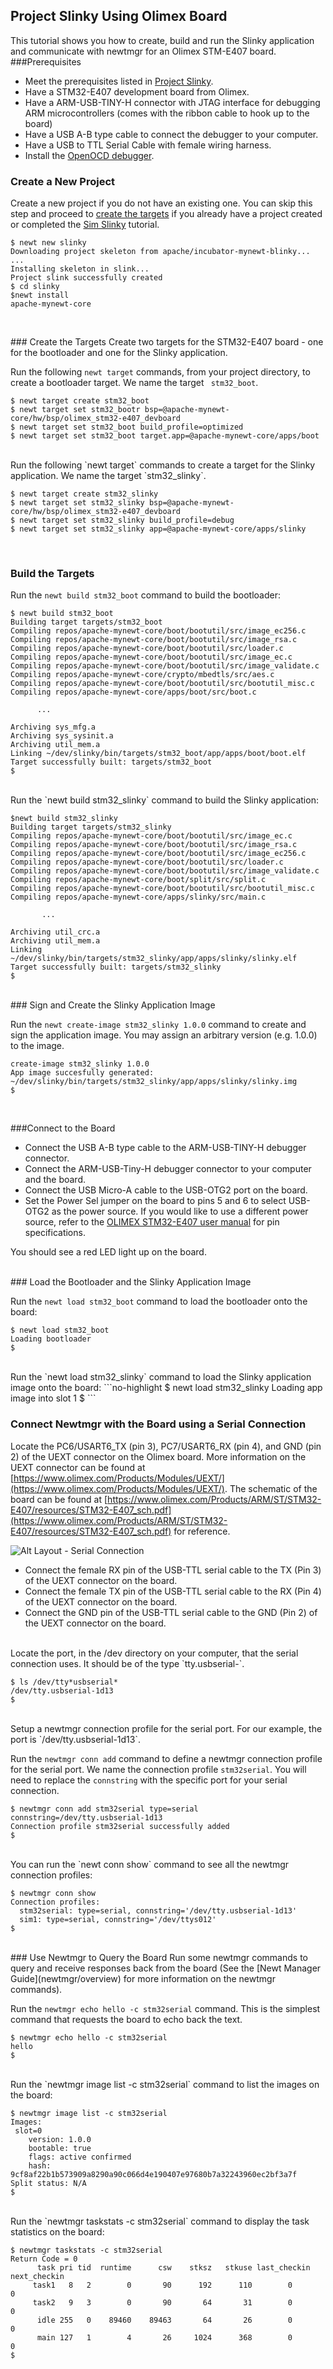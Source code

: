 ## Project Slinky Using Olimex Board

This tutorial shows you how to create, build and run the Slinky application and communicate with newtmgr for an Olimex STM-E407 board.
<br>
###Prerequisites
* Meet the prerequisites listed in [Project Slinky](/os/tutorials/project-slinky.md).
* Have a STM32-E407 development board from Olimex. 
* Have a ARM-USB-TINY-H connector with JTAG interface for debugging ARM microcontrollers (comes with the ribbon cable to hook up to the board)
* Have a USB A-B type cable to connect the debugger to your computer. 
* Have a USB to TTL Serial Cable with female wiring harness.
* Install the [OpenOCD debugger](/os/get_started/cross_tools/).

### Create a New Project
Create a new project if you do not have an existing one.  You can skip this step and proceed to [create the targets](#create_targets) if you already have a project created or completed the [Sim Slinky](project-slinky.md) tutorial.

```no-highlight
$ newt new slinky
Downloading project skeleton from apache/incubator-mynewt-blinky...
...
Installing skeleton in slink...
Project slink successfully created
$ cd slinky
$newt install
apache-mynewt-core
```

<br>

###<a name="create_targets"></a> Create the Targets
Create two targets for the STM32-E407 board - one for the bootloader and one for the Slinky application.

Run the following `newt target` commands, from your project directory, to create a bootloader target. We name the target `
stm32_boot`.

```no-highlight
$ newt target create stm32_boot
$ newt target set stm32_bootr bsp=@apache-mynewt-core/hw/bsp/olimex_stm32-e407_devboard
$ newt target set stm32_boot build_profile=optimized
$ newt target set stm32_boot target.app=@apache-mynewt-core/apps/boot
```
<br>
Run the following `newt target` commands to create a target for the Slinky application. We name the target `stm32_slinky`.

```no-highlight
$ newt target create stm32_slinky
$ newt target set stm32_slinky bsp=@apache-mynewt-core/hw/bsp/olimex_stm32-e407_devboard
$ newt target set stm32_slinky build_profile=debug
$ newt target set stm32_slinky app=@apache-mynewt-core/apps/slinky
```
<br>

### Build the Targets
Run the `newt build stm32_boot` command to build the bootloader:

```no-highlight
$ newt build stm32_boot
Building target targets/stm32_boot
Compiling repos/apache-mynewt-core/boot/bootutil/src/image_ec256.c
Compiling repos/apache-mynewt-core/boot/bootutil/src/image_rsa.c
Compiling repos/apache-mynewt-core/boot/bootutil/src/loader.c
Compiling repos/apache-mynewt-core/boot/bootutil/src/image_ec.c
Compiling repos/apache-mynewt-core/boot/bootutil/src/image_validate.c
Compiling repos/apache-mynewt-core/crypto/mbedtls/src/aes.c
Compiling repos/apache-mynewt-core/boot/bootutil/src/bootutil_misc.c
Compiling repos/apache-mynewt-core/apps/boot/src/boot.c

      ...

Archiving sys_mfg.a
Archiving sys_sysinit.a
Archiving util_mem.a
Linking ~/dev/slinky/bin/targets/stm32_boot/app/apps/boot/boot.elf
Target successfully built: targets/stm32_boot
$
```
<br>
Run the `newt build stm32_slinky` command to build the Slinky application:

```no-highlight
$newt build stm32_slinky
Building target targets/stm32_slinky
Compiling repos/apache-mynewt-core/boot/bootutil/src/image_ec.c
Compiling repos/apache-mynewt-core/boot/bootutil/src/image_rsa.c
Compiling repos/apache-mynewt-core/boot/bootutil/src/image_ec256.c
Compiling repos/apache-mynewt-core/boot/bootutil/src/loader.c
Compiling repos/apache-mynewt-core/boot/bootutil/src/image_validate.c
Compiling repos/apache-mynewt-core/boot/split/src/split.c
Compiling repos/apache-mynewt-core/boot/bootutil/src/bootutil_misc.c
Compiling repos/apache-mynewt-core/apps/slinky/src/main.c

       ...

Archiving util_crc.a
Archiving util_mem.a
Linking ~/dev/slinky/bin/targets/stm32_slinky/app/apps/slinky/slinky.elf
Target successfully built: targets/stm32_slinky
$
```
<br>
### Sign and Create the Slinky Application Image

Run the `newt create-image stm32_slinky 1.0.0` command to create and sign the application image. You may assign an arbitrary version (e.g. 1.0.0) to the image.

```no-highlight
create-image stm32_slinky 1.0.0
App image succesfully generated: ~/dev/slinky/bin/targets/stm32_slinky/app/apps/slinky/slinky.img
$
```
<br>


###Connect to the Board

* Connect the USB A-B type cable to the ARM-USB-TINY-H debugger connector. 
* Connect the ARM-USB-Tiny-H debugger connector to your computer and the board.
* Connect the USB Micro-A cable to the USB-OTG2 port on the board.
* Set the Power Sel jumper on the board to pins 5 and 6 to select USB-OTG2 as the power source.  If you would like to use a different power source, refer to the [OLIMEX STM32-E407 user manual](https://www.olimex.com/Products/ARM/ST/STM32-E407/resources/STM32-E407.pdf) for pin specifications.

You should see a red LED light up on the board. 

<br>
### Load the Bootloader and the Slinky Application Image

Run the `newt load stm32_boot` command to load the bootloader onto the board:

```no-highlight
$ newt load stm32_boot
Loading bootloader
$
```
<br>
Run the `newt load stm32_slinky` command to load the Slinky application image onto the board:
```no-highlight
$ newt load stm32_slinky
Loading app image into slot 1
$
```
<br>

### Connect Newtmgr with the Board using a Serial Connection

Locate the PC6/USART6_TX (pin 3), PC7/USART6_RX (pin 4), and GND (pin 2) of the UEXT connector on the Olimex board. More information on the UEXT connector can be found at [https://www.olimex.com/Products/Modules/UEXT/](https://www.olimex.com/Products/Modules/UEXT/). The schematic of the board can be found at [https://www.olimex.com/Products/ARM/ST/STM32-E407/resources/STM32-E407_sch.pdf](https://www.olimex.com/Products/ARM/ST/STM32-E407/resources/STM32-E407_sch.pdf) for reference.


![Alt Layout - Serial Connection](pics/serial_conn.png)

* Connect the female RX pin of the USB-TTL serial cable to the TX (Pin 3) of the UEXT connector on the board.
* Connect the female TX pin of the USB-TTL serial cable to the RX (Pin 4) of the UEXT connector on the board.
* Connect the GND pin of the USB-TTL serial cable to the GND (Pin 2) of the UEXT connector on the board.

<br>
Locate the port, in the /dev directory on your computer, that the serial connection uses. It should be of the type `tty.usbserial-<some identifier>`.

```no-highlight
$ ls /dev/tty*usbserial*
/dev/tty.usbserial-1d13
$
```

<br>
Setup a newtmgr connection profile for the serial port. For our example, the port is  `/dev/tty.usbserial-1d13`.

Run the `newtmgr conn add` command to define a newtmgr connection profile for the serial port.  We name the connection profile `stm32serial`.  You will need to replace the `connstring` with the specific port for your serial connection.

```no-highlight
$ newtmgr conn add stm32serial type=serial connstring=/dev/tty.usbserial-1d13
Connection profile stm32serial successfully added
$
```
<br>
You can run the `newt conn show` command to see all the newtmgr connection profiles:

```no-highlight
$ newtmgr conn show
Connection profiles:
  stm32serial: type=serial, connstring='/dev/tty.usbserial-1d13'
  sim1: type=serial, connstring='/dev/ttys012'
$
```

<br>
### Use Newtmgr to Query the Board
Run some newtmgr commands to query and receive responses back from the board (See the [Newt Manager Guide](newtmgr/overview) for more information on the newtmgr commands).

Run the `newtmgr echo hello -c stm32serial` command. This is the simplest command that requests the board to echo back the
 text.

```no-highlight
$ newtmgr echo hello -c stm32serial
hello
$
```
<br>
Run the `newtmgr image list -c stm32serial` command to list the images on the board:

```no-highlight
$ newtmgr image list -c stm32serial
Images:
 slot=0
    version: 1.0.0
    bootable: true
    flags: active confirmed
    hash: 9cf8af22b1b573909a8290a90c066d4e190407e97680b7a32243960ec2bf3a7f
Split status: N/A
$
```


<br>
Run the `newtmgr taskstats -c stm32serial` command to display the task statistics on the board:

```no-highlight
$ newtmgr taskstats -c stm32serial
Return Code = 0
      task pri tid  runtime      csw    stksz   stkuse last_checkin next_checkin
     task1   8   2        0       90      192      110        0        0
     task2   9   3        0       90       64       31        0        0
      idle 255   0    89460    89463       64       26        0        0
      main 127   1        4       26     1024      368        0        0
$
```


